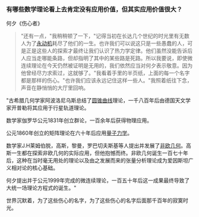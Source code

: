 ### 有哪些数学理论看上去肯定没有应用价值，但其实应用价值很大？
何夕《伤心者》

>"还有一点，"我稍稍顿了一下，"记得当初在长达几个世纪的时光里有无数人为了[永动机](http://baike.baidu.com/view/18816.htm)耗尽了他们的一生。也许我们可以说这只是一些愚蠢的人，可是正是这些人的探索才最终让我们认识了热力学定律。他们虽然没能告诉后人应当走哪能条路，但却指明了其中的某些路是死路。所以我要说，即使微连续理论在今天仍然被证明是无用的，我们依然应当对何夕表示敬意。因为他曾经尽力求索过，这就够了。"我看着手里的半页纸，上面的每一个名字都是那样的伤心。"也许我们应该永远记住这样一些人。"我照着纸往下念，声音在静悄悄的大厅里回响。

"古希腊几何学家阿波洛尼乌斯总结了[圆锥曲线](http://baike.baidu.com/view/368458.htm)理论，一千八百年后由德国天文学家开普勒将其应用于行星轨道理论。

数学家伽罗华公元1831年创立群论，一百余年后获得物理应用。

公元1860年创立的矩阵理论在六十年后应用[量子力学](http://baike.baidu.com/link?url=cmgBp1lm2qcgJBA60NaH7uHmv7V4jDpLKWerObpDrl_6UyZZS6CsO8DY-LiaR9U4UGhuDx0OTSwRpQKAEV34De16cRRMKjl6wvjI4GZ3PIKuQp6czjJEWO4PhjnMf_ey)。

数学家J.H莱姆伯脱，高斯，黎曼，罗巴切夫斯基等人提出并发展了[非欧几何](http://baike.baidu.com/view/1107291.htm?fromtitle=%E9%9D%9E%E6%AC%A7%E5%87%A0%E4%BD%95&fromid=345351&type=syn)。高斯一生都在探索非欧几何的实际应用，但他抱憾而终。非欧几何诞生一百七十年后，这种在当时毫无用处的理论以及由之发展而来的张量分析理论成为爱因斯坦广义相对论的核心基础。

何夕提出并于公元1999年完成的微连续理论，一百五十年后这一成果最终导致了大统一场理论方程式的诞生。"

世界沉默着，为了这些伤心的名字，为了这些伤心的名字后面那千百年的寂寞时光。

